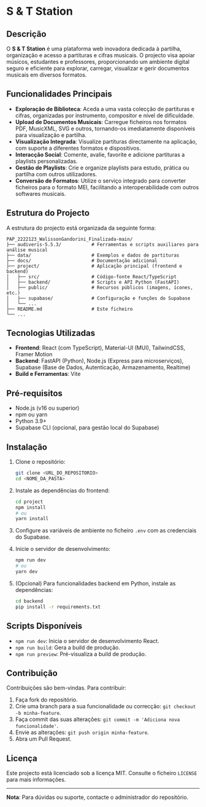 # S & T Station

## Descrição

O **S & T Station** é uma plataforma web inovadora dedicada à partilha, organização e acesso a partituras e cifras musicais. O projecto visa apoiar músicos, estudantes e professores, proporcionando um ambiente digital seguro e eficiente para explorar, carregar, visualizar e gerir documentos musicais em diversos formatos.

## Funcionalidades Principais

- **Exploração de Biblioteca**: Aceda a uma vasta colecção de partituras e cifras, organizadas por instrumento, compositor e nível de dificuldade.
- **Upload de Documentos Musicais**: Carregue ficheiros nos formatos PDF, MusicXML, SVG e outros, tornando-os imediatamente disponíveis para visualização e partilha.
- **Visualização Integrada**: Visualize partituras directamente na aplicação, com suporte a diferentes formatos e dispositivos.
- **Interacção Social**: Comente, avalie, favorite e adicione partituras a playlists personalizadas.
- **Gestão de Playlists**: Crie e organize playlists para estudo, prática ou partilha com outros utilizadores.
- **Conversão de Formatos**: Utilize o serviço integrado para converter ficheiros para o formato MEI, facilitando a interoperabilidade com outros softwares musicais.

## Estrutura do Projecto

A estrutura do projecto está organizada da seguinte forma:

```
PAP_2222123_WalissonGandorini_Finalizada-main/
├── audiveris-5.5.3/           # Ferramentas e scripts auxiliares para análise musical
├── data/                      # Exemplos e dados de partituras
├── docs/                      # Documentação adicional
├── project/                   # Aplicação principal (frontend e backend)
│   ├── src/                   # Código-fonte React/TypeScript
│   ├── backend/               # Scripts e API Python (FastAPI)
│   ├── public/                # Recursos públicos (imagens, ícones, etc.)
│   ├── supabase/              # Configuração e funções do Supabase
│   └── ...
├── README.md                  # Este ficheiro
└── ...
```

## Tecnologias Utilizadas

- **Frontend**: React (com TypeScript), Material-UI (MUI), TailwindCSS, Framer Motion
- **Backend**: FastAPI (Python), Node.js (Express para microserviços), Supabase (Base de Dados, Autenticação, Armazenamento, Realtime)
- **Build e Ferramentas**: Vite

## Pré-requisitos

- Node.js (v16 ou superior)
- npm ou yarn
- Python 3.9+
- Supabase CLI (opcional, para gestão local do Supabase)

## Instalação

1. Clone o repositório:

   ```bash
   git clone <URL_DO_REPOSITORIO>
   cd <NOME_DA_PASTA>
   ```

2. Instale as dependências do frontend:

   ```bash
   cd project
   npm install
   # ou
   yarn install
   ```

3. Configure as variáveis de ambiente no ficheiro `.env` com as credenciais do Supabase.

4. Inicie o servidor de desenvolvimento:

   ```bash
   npm run dev
   # ou
   yarn dev
   ```

5. (Opcional) Para funcionalidades backend em Python, instale as dependências:

   ```bash
   cd backend
   pip install -r requirements.txt
   ```

## Scripts Disponíveis

- `npm run dev`: Inicia o servidor de desenvolvimento React.
- `npm run build`: Gera a build de produção.
- `npm run preview`: Pré-visualiza a build de produção.

## Contribuição

Contribuições são bem-vindas. Para contribuir:

1. Faça fork do repositório.
2. Crie uma branch para a sua funcionalidade ou correcção: `git checkout -b minha-feature`.
3. Faça commit das suas alterações: `git commit -m 'Adiciona nova funcionalidade'`.
4. Envie as alterações: `git push origin minha-feature`.
5. Abra um Pull Request.

## Licença

Este projecto está licenciado sob a licença MIT. Consulte o ficheiro `LICENSE` para mais informações.

---

**Nota**: Para dúvidas ou suporte, contacte o administrador do repositório.

